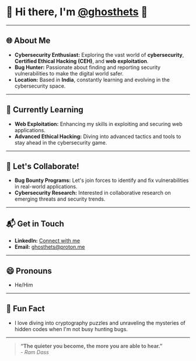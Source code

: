# 👋 Hi there, I'm [@ghosthets](https://github.com/ghosthets) 👻

---

## 🌐 About Me
- **Cybersecurity Enthusiast:** Exploring the vast world of **cybersecurity**, **Certified Ethical Hacking (CEH)**, and **web exploitation**.
- **Bug Hunter:** Passionate about finding and reporting security vulnerabilities to make the digital world safer.
- **Location:** Based in **India**, constantly learning and evolving in the cybersecurity space.

---

## 🚀 Currently Learning
- **Web Exploitation:** Enhancing my skills in exploiting and securing web applications.
- **Advanced Ethical Hacking:** Diving into advanced tactics and tools to stay ahead in the cybersecurity game.

---

## 🤝 Let's Collaborate!
- **Bug Bounty Programs:** Let's join forces to identify and fix vulnerabilities in real-world applications.
- **Cybersecurity Research:** Interested in collaborative research on emerging threats and security trends.

---

## 📬 Get in Touch
- **LinkedIn:** [Connect with me](https://www.linkedin.com/in/ghosthets)
- **Email:** [ghosthets@proton.me](mailto:ghosthets@proton.me)

---

## 😄 Pronouns
- He/Him

---

## 🎯 Fun Fact
- I love diving into cryptography puzzles and unraveling the mysteries of hidden codes when I'm not busy hunting bugs.

---

> **“The quieter you become, the more you are able to hear.”**  
> *- Ram Dass*

<!---
ghosthets/ghosthets is a ✨ special ✨ repository because its `README.md` (this file) appears on your GitHub profile.
You can click the Preview link to take a look at your changes.
--->
